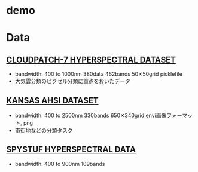 # demo

# Data
## [CLOUDPATCH-7 HYPERSPECTRAL DATASET](https://ieee-dataport.org/documents/cloudpatch-7-hyperspectral-dataset)
- bandwidth: 400 to 1000nm 380data 462bands 50✕50grid picklefile
- 大気雲分類のピクセル分類に重点をおいたデータ
## [KANSAS AHSI DATASET](https://ieee-dataport.org/documents/kansas-ahsi-dataset)
- bandwidth: 400 to 2500nm 330bands 650✕340grid envi画像フォーマット, png
- 市街地などの分類タスク
## [SPYSTUF HYPERSPECTRAL DATA](https://ieee-dataport.org/open-access/spystuf-hyperspectral-data)
- bandwidth: 400 to 900nm 109bands 